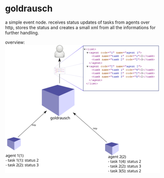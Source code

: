 goldrausch
==========

a simple event node. receives status updates of tasks from agents over http, stores the status and creates a small xml from all the informations for further handling.

overview: 
![illustration](https://github.com/kinkerl/goldrausch/raw/master/doc/images/overview.svg)


